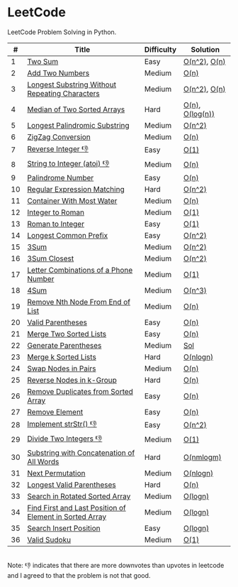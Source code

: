 # LeetCode

LeetCode Problem Solving in Python.

| # | Title | Difficulty | Solution |
|---| ----- | ---------- | -------- |
|1|[Two Sum](https://leetcode.com/problems/two-sum/) | Easy | [O(n^2)](problems/1-two-sum/solution-quadratic.py), [O(n)](problems/1-two-sum/solution-linear.py) |
|2|[Add Two Numbers](https://leetcode.com/problems/add-two-numbers/) | Medium | [O(n)](problems/2-add-two-numbers/solution-linear.py) |
|3|[Longest Substring Without Repeating Characters](https://leetcode.com/problems/longest-substring-without-repeating-characters/) | Medium | [O(n^2)](problems/3-longest-substring-without-repeating-characters/solution-quadratic.py), [O(n)](problems/3-longest-substring-without-repeating-characters/solution-linear.py) |
|4|[Median of Two Sorted Arrays](https://leetcode.com/problems/median-of-two-sorted-arrays/) | Hard | [O(n)](problems/4-median_of-two-sorted-arrays/solution-linear.py), [O(log(n))](problems/4-median_of-two-sorted-arrays/solution-logarithmic.py) |
|5|[Longest Palindromic Substring](https://leetcode.com/problems/longest-palindromic-substring/) | Medium | [O(n^2)](problems/5-longest-palindromic-substring/solution-quadratic.py) |
|6|[ZigZag Conversion](https://leetcode.com/problems/zigzag-conversion/)| Medium | [O(n)](problems/6-zigzag-conversion/solution-linear.py) |
|7|[Reverse Integer 👎](https://leetcode.com/problems/reverse-integer/)| Easy | [O(1)](problems/7-reverse-integer/solution-constant.py) |
|8|[String to Integer (atoi) 👎](https://leetcode.com/problems/string-to-integer-atoi/)| Medium | [O(n)](problems/8-string-to-integer-atoi/solution-linear.py) |
|9|[Palindrome Number](https://leetcode.com/problems/palindrome-number/)| Easy | [O(n)](problems/9-palindrome-number/solution-linear.py) |
|10|[Regular Expression Matching](https://leetcode.com/problems/regular-expression-matching/)| Hard | [O(n^2)](problems/10-regular-expression-matching/solution-quadratic.py) |
|11|[Container With Most Water](https://leetcode.com/problems/container-with-most-water/)| Medium | [O(n)](problems/11-container-with-most-water/solution-linear.py) |
|12|[Integer to Roman](https://leetcode.com/problems/integer-to-roman/)| Medium | [O(1)](problems/12-integer-to-roman/solution-constant.py) |
|13|[Roman to Integer](https://leetcode.com/problems/roman-to-integer/)| Easy | [O(1)](problems/13-roman-to-integer/solution-constant.py) |
|14|[Longest Common Prefix](https://leetcode.com/problems/longest-common-prefix/)| Easy | [O(n^2)](problems/14-longest-common-prefix/solution-quadratic.py) |
|15|[3Sum](https://leetcode.com/problems/3sum/)| Medium | [O(n^2)](problems/15-3sum/solution-quadratic.py) |
|16|[3Sum Closest](https://leetcode.com/problems/3sum-closest/)| Medium | [O(n^2)](problems/16-3sum-closest/solution-quadratic.py) |
|17|[Letter Combinations of a Phone Number](https://leetcode.com/problems/letter-combinations-of-a-phone-number/)| Medium | [O(1)](problems/17-letter-combinations-of-a-phone-number/solution-constant.py) |
|18|[4Sum](https://leetcode.com/problems/4sum/)| Medium | [O(n^3)](problems/18-4sum/solution-cubic.py) |
|19|[Remove Nth Node From End of List](https://leetcode.com/problems/remove-nth-node-from-end-of-list/)| Medium | [O(n)](problems/19-remove-nth-node-from-end-of-list/solution-linear.py) |
|20|[Valid Parentheses](https://leetcode.com/problems/valid-parentheses/)| Easy | [O(n)](problems/20-valid-parentheses/solution-linear.py) |
|21|[Merge Two Sorted Lists](https://leetcode.com/problems/merge-two-sorted-lists/)| Easy | [O(n)](problems/21-merge-two-sorted-lists/solution-linear.py) |
|22|[Generate Parentheses](https://leetcode.com/problems/generate-parentheses/)| Medium | [Sol](problems/22-generate-parentheses/solution.py) |
|23|[Merge k Sorted Lists](https://leetcode.com/problems/merge-k-sorted-lists/)| Hard | [O(nlogn)](problems/23-merge-k-sorted-lists/solution-nlogn.py) |
|24|[Swap Nodes in Pairs](https://leetcode.com/problems/swap-nodes-in-pairs/)| Medium | [O(n)](problems/24-swap-nodes-in-pairs/solution-linear.py) |
|25|[Reverse Nodes in k-Group](https://leetcode.com/problems/reverse-nodes-in-k-group/)| Hard | [O(n)](problems/25-reverse-nodes-in-k-group/solution-linear.py) |
|26|[Remove Duplicates from Sorted Array](https://leetcode.com/problems/remove-duplicates-from-sorted-array/)| Easy | [O(n)](problems/26-remove-duplicates-from-sorted-array/solution-linear.py) |
|27|[Remove Element](https://leetcode.com/problems/remove-element/)| Easy | [O(n)](problems/27-remove-element/solution-linear.py) |
|28|[Implement strStr() 👎](https://leetcode.com/problems/implement-strstr/)| Easy | [O(n^2)](problems/28-implement-strstr/solution-quadratic.py) |
|29|[Divide Two Integers 👎](https://leetcode.com/problems/divide-two-integers/)| Medium | [O(1)](problems/29-divide-two-integers/solution-constant.py) |
|30|[Substring with Concatenation of All Words](https://leetcode.com/problems/substring-with-concatenation-of-all-words/)| Hard | [O(nmlogm)](problems/30-substring-with-concatenation-of-all-words/solution-nmlogm.py) |
|31|[Next Permutation](https://leetcode.com/problems/next-permutation/)| Medium | [O(nlogn)](problems/31-next-permutation/solution-nlogn.py) |
|32|[Longest Valid Parentheses](https://leetcode.com/problems/longest-valid-parentheses/)| Hard | [O(n)](problems/32-longest-valid-parentheses/solution-linear.py) |
|33|[Search in Rotated Sorted Array](https://leetcode.com/problems/search-in-rotated-sorted-array/)| Medium | [O(logn)](problems/33-search-in-rotated-sorted-array/solution-logarithmic.py) |
|34|[Find First and Last Position of Element in Sorted Array](https://leetcode.com/problems/find-first-and-last-position-of-element-in-sorted-array/)| Medium | [O(logn)](problems/34-find-first-and-last-position-of-element-in-sorted-array/solution-logarithmic.py) |
|35|[Search Insert Position](https://leetcode.com/problems/search-insert-position/)| Easy | [O(logn)](problems/35-search-insert-position/solution-logarithmic.py) |
|36|[Valid Sudoku](https://leetcode.com/problems/valid-sudoku/)| Medium | [O(1)](problems/36-valid-sudoku/solution-constant.py) |

<br>
Note: 👎 indicates that there are more downvotes than upvotes in leetcode and I agreed to that the problem is not that good.

